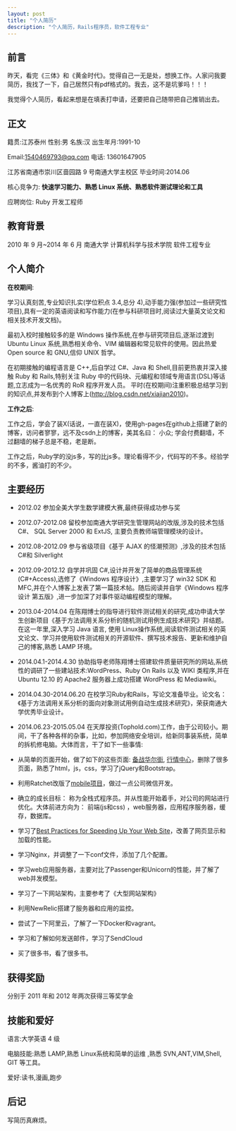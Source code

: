```yaml
---
layout: post
title: "个人简历"
description: "个人简历，Rails程序员，软件工程专业"
---
```


## 前言

昨天，看完《三体》和《黄金时代》。觉得自己一无是处，想换工作。人家问我要简历，我找了一下，自己居然只有pdf格式的。我去，这不是坑爹吗！！！

我觉得个人简历，看起来想是在填表打申请，还要把自己随带把自己推销出去。

## 正文

籍贯:江苏泰州 性别:男 名族:汉 出生年月:1991-10

Email:1540469793@qq.com         电话: 13601647905

江苏省南通市崇川区啬园路 9 号南通大学主校区  毕业时间:2014.06

核心竞争力: **快速学习能力、熟悉 Linux 系统、熟悉软件测试理论和工具**

应聘岗位: Ruby 开发工程师

## 教育背景

2010 年 9 月~2014 年 6 月 南通大学 计算机科学与技术学院 软件工程专业

## 个人简介

**在校期间**:

  学习认真刻苦,专业知识扎实(学位积点 3.4,总分 4),动手能力强(参加过一些研究性项目),具有一定的英语阅读和写作能力(在参与科研项目时,阅读过大量英文论文和相关技术开发文档)。

  最初入校时接触较多的是 Windows 操作系统,在参与研究项目后,逐渐过渡到 Ubuntu Linux 系统,熟悉相关命令、VIM 编辑器和常见软件的使用。因此热爱 Open source 和 GNU,信仰 UNIX 哲学。

  在初期接触的编程语言是 C++,后自学过 C#、Java 和 Shell,目前更热衷并深入接触 Ruby 和 Rails,特别关注 Ruby 中的代码块、元编程和领域专用语言(DSL)等话题,立志成为一名优秀的 RoR 程序开发人员。
平时(在校期间)注重积极总结学习到的知识点,并发布到个人博客上(http://blog.csdn.net/xiajian2010)。

**工作之后**:

  工作之后，学会了装X(话说，一直在装X)，使用gh-pages在github上搭建了新的博客，访问者寥寥，远不及csdn上的博客，美其名曰： 小众; 学会付费翻墙，不过翻墙的梯子总是不稳，老是断。

  工作之后，Ruby学的没js多，写的比js多。理论看得不少，代码写的不多。经验学的不多，酱油打的不少。

## 主要经历

* 2012.02 参加全美大学生数学建模大赛,最终获得成功参与奖

* 2012.07-2012.08 留校参加南通大学研究生管理网站的改版,涉及的技术包括 C#、 SQL Server 2000 和 ExtJS, 主要负责教师端管理模块的设计。

* 2012.08-2012.09 参与省级项目《基于 AJAX 的怪潮预测》,涉及的技术包括 C#和 Silverlight

* 2012.09-2012.12 自学并巩固 C#,设计并开发了简单的商品管理系统(C#+Access),选修了《Windows 程序设计》,主要学习了 win32 SDK 和 MFC,并在个人博客上发表了第一篇技术帖。随后阅读并自学《Windows
程序设计 第五版》,进一步加深了对事件驱动编程模型的理解。

* 2013.04-2014.04 在陈翔博士的指导进行软件测试相关的研究,成功申请大学生创新项目《基于方法调用关系分析的随机测试用例生成技术研究》并结题。在这一年里,深入学习 Java 语言, 使用 Linux操作系统,阅读软件测试相关的英文论文、学习并使用软件测试相关的开源软件、撰写技术报告、更新和维护自己的博客,熟悉 LAMP 环境。

* 2014.04.1-2014.4.30 协助指导老师陈翔博士搭建软件质量研究所的网站,系统性的调研了一些建站技术:WordPress、Ruby On Rails 以及 WIKI 类程序,并在 Ubuntu 12.10 的 Apache2 服务器上成功搭建 WordPress
和 Mediawiki。

* 2014.04.30-2014.06.20 在校学习Ruby和Rails，写论文准备毕业。论文名：《基于方法调用关系分析的面向对象测试用例自动生成技术研究》，荣获南通大学优秀毕业设计。

* 2014.06.23-2015.05.04 在天厚投资(Tophold.com)工作，由于公司较小。期间，干了各种各样的杂事，比如，参加网络安全培训，给新同事装系统，简单的拆机修电脑。大体而言，干了如下一些事情: 
 
 * 从简单的页面开始，做了如下的这些页面: [备战华尔街](http://www.tophold.com/towallstreet), [行情中心](http://www.tophold.com/asset_class/stocks)，删除了很多页面，熟悉了html，js，css，学习了jQuery和Bootstrap。
 * 利用Ratchet改版了[mobile项目](http://m.tophold.com/)，做过一点公司微信开发。
 * 确立的成长目标： 称为全栈式程序员。并从性能开始着手，对公司的网站进行优化。大体前进方向为： 前端(js和css) ，web服务器，应用程序服务器，缓存，数据库。
 * 学习了[Best Practices for Speeding Up Your Web Site](http://xiajian.github.io/web/2014/11/16/%E7%BD%91%E7%AB%99%E5%8A%A0%E9%80%9F%E5%AE%9E%E8%B7%B5/)，改善了网页显示和加载的性能。
 * 学习Nginx，并调整了一下conf文件，添加了几个配置。
 * 学习web应用服务器，主要对比了Passenger和Unicorn的性能，并了解了web并发模型。
 * 学习了一下网站架构，主要参考了《大型网站架构》
 * 利用NewRelic搭建了服务器和应用的监控。
 * 尝试了一下阿里云，了解了一下Docker和vagrant。
 * 学习和了解如何发送邮件，学习了SendCloud
 * 买了很多书，看了很多书。

## 获得奖励

  分别于 2011 年和 2012 年两次获得三等奖学金

## 技能和爱好

语言:大学英语 4 级

电脑技能:熟悉 LAMP,熟悉 Linux系统和简单的运维 ,熟悉 SVN,ANT,VIM,Shell, GIT 等工具。

爱好:读书,漫画,跑步

## 后记

写简历真麻烦。
